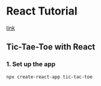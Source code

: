 # React Tutorial

[link](https://reactjs.org/tutorial/tutorial.html#what-are-we-building)

## Tic-Tae-Toe with React

### 1. Set up the app

```shell
npx create-react-app tic-tac-toe
```
